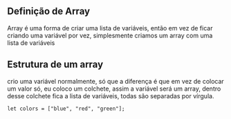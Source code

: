## Definição de Array

Array é uma forma de criar uma lista de variáveis, então em vez de ficar criando uma variável por vez, simplesmente criamos um array com uma lista de variáveis

## Estrutura de um array

crio uma variável normalmente, só que a diferença é que em vez de colocar um valor só, eu coloco um colchete, assim a variável será um array, dentro desse colchete fica a lista de variáveis, todas são separadas por vírgula.

```
let colors = ["blue", "red", "green"];
```
